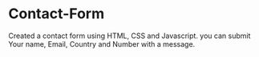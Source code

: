 # Contact-Form
Created a contact form using HTML, CSS and Javascript.
you can submit Your name, Email, Country and Number with a message. 
